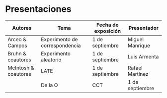 # Presentaciones

| **Autores** | **Tema** | **Fecha de exposición** | **Presentador** |
  | --- | --- | --- | --- |
  | Arceo & Campos | Experimento de correspondencia | 1 de septiembre | Miguel Manrique |
  |Bruhn & coautores | Experimento aleatorio | 1 de septiembre | Luis Armenta |
  | McIntosh & coautores | LATE   | 1 de septiembre | Rafael Martínez |
    | De la O | CCT   | 1 de septiembre | Thania Hernández |